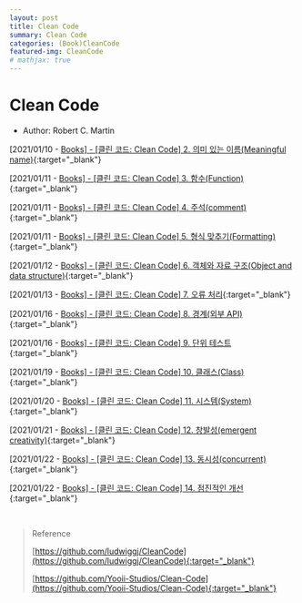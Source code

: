 ```yaml
---
layout: post
title: Clean Code
summary: Clean Code
categories: (Book)CleanCode
featured-img: CleanCode
# mathjax: true
---
```




# Clean Code

- Author: Robert C. Martin

[2021/01/10 - [Books\] - [클린 코드: Clean Code] 2. 의미 있는 이름(Meaningful name)](https://data-make.tistory.com/632){:target="_blank"}

[2021/01/11 - [Books\] - [클린 코드: Clean Code] 3. 함수(Function)](https://data-make.tistory.com/633){:target="_blank"}

[2021/01/11 - [Books\] - [클린 코드: Clean Code] 4. 주석(comment)](https://data-make.tistory.com/634){:target="_blank"}

[2021/01/11 - [Books\] - [클린 코드: Clean Code] 5. 형식 맞추기(Formatting)](https://data-make.tistory.com/635){:target="_blank"}

[2021/01/12 - [Books\] - [클린 코드: Clean Code] 6. 객체와 자료 구조(Object and data structure)](https://data-make.tistory.com/636){:target="_blank"}

[2021/01/13 - [Books\] - [클린 코드: Clean Code] 7. 오류 처리](https://data-make.tistory.com/637){:target="_blank"}

[2021/01/16 - [Books\] - [클린 코드: Clean Code] 8. 경계(외부 API)](https://data-make.tistory.com/638){:target="_blank"}

[2021/01/16 - [Books\] - [클린 코드: Clean Code] 9. 단위 테스트](https://data-make.tistory.com/640){:target="_blank"}

[2021/01/19 - [Books\] - [클린 코드: Clean Code] 10. 클래스(Class)](https://data-make.tistory.com/641){:target="_blank"}

[2021/01/20 - [Books\] - [클린 코드: Clean Code] 11. 시스템(System)](https://data-make.tistory.com/644){:target="_blank"}

[2021/01/21 - [Books\] - [클린 코드: Clean Code] 12. 창발성(emergent creativity)](https://data-make.tistory.com/645){:target="_blank"}

[2021/01/22 - [Books\] - [클린 코드: Clean Code] 13. 동시성(concurrent)](https://data-make.tistory.com/646){:target="_blank"}

[2021/01/22 - [Books\] - [클린 코드: Clean Code] 14. 점진적인 개선](https://data-make.tistory.com/647){:target="_blank"}

<br>

> Reference
>
> [https://github.com/ludwiggj/CleanCode](https://github.com/ludwiggj/CleanCode){:target="_blank"}
>
> [https://github.com/Yooii-Studios/Clean-Code](https://github.com/Yooii-Studios/Clean-Code){:target="_blank"}